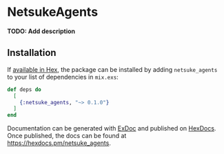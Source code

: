 # NetsukeAgents

**TODO: Add description**

## Installation

If [available in Hex](https://hex.pm/docs/publish), the package can be installed
by adding `netsuke_agents` to your list of dependencies in `mix.exs`:

```elixir
def deps do
  [
    {:netsuke_agents, "~> 0.1.0"}
  ]
end
```

Documentation can be generated with [ExDoc](https://github.com/elixir-lang/ex_doc)
and published on [HexDocs](https://hexdocs.pm). Once published, the docs can
be found at <https://hexdocs.pm/netsuke_agents>.

